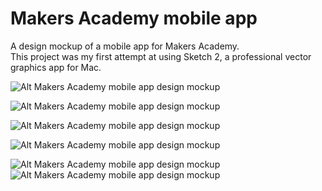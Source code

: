 Makers Academy mobile app
=========================

A design mockup of a mobile app for Makers Academy.  
This project was my first attempt at using Sketch 2, a professional vector graphics app for Mac.

![Alt Makers Academy mobile app design mockup](https://raw2.github.com/GiacomoPatella/giacomopatella.github.io/master/ma_app_overview.png "Makers Academy mobile app design mockup")

![Alt Makers Academy mobile app design mockup](https://raw2.github.com/GiacomoPatella/giacomopatella.github.io/master/ma_app_1_2.png "Makers Academy mobile app design mockup")

![Alt Makers Academy mobile app design mockup](https://raw2.github.com/GiacomoPatella/giacomopatella.github.io/master/ma_app_3_4.png "Makers Academy mobile app design mockup")

![Alt Makers Academy mobile app design mockup](https://raw2.github.com/GiacomoPatella/giacomopatella.github.io/master/ma_app_5_6_7.png "Makers Academy mobile app design mockup")

![Alt Makers Academy mobile app design mockup](https://raw2.github.com/GiacomoPatella/giacomopatella.github.io/master/ma_app_detail_blue.png "Makers Academy mobile app design mockup") ![Alt Makers Academy mobile app design mockup](https://raw2.github.com/GiacomoPatella/giacomopatella.github.io/master/ma_app_detail_black.png "Makers Academy mobile app design mockup")
